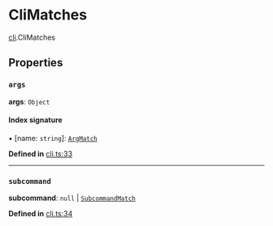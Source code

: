 # CliMatches

[cli](../modules/cli.md).CliMatches

## Properties

### `args`

 **args**: `Object`

#### Index signature

▪ [name: `string`]: [`ArgMatch`](cli.ArgMatch.md)

**Defined in** [cli.ts:33](https://github.com/tauri-apps/tauri/blob/e29997c5/tooling/api/src/cli.ts#L33)

___

### `subcommand`

 **subcommand**: ``null`` \| [`SubcommandMatch`](cli.SubcommandMatch.md)

**Defined in** [cli.ts:34](https://github.com/tauri-apps/tauri/blob/e29997c5/tooling/api/src/cli.ts#L34)
